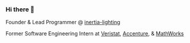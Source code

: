 ### Hi there 👋

Founder & Lead Programmer @ [inertia-lighting](https://inertia.lighting)

Former Software Engineering Intern at [Veristat](https://veristat.com), [Accenture](https://github.com/accenture), & [MathWorks](https://github.com/mathworks)

<!--
**dr4wn/dr4wn** is a ✨ _special_ ✨ repository because its `README.md` (this file) appears on your GitHub profile.

Here are some ideas to get you started:

- 🔭 I’m currently working on ...
- 🌱 I’m currently learning ...
- 👯 I’m looking to collaborate on ...
- 🤔 I’m looking for help with ...
- 💬 Ask me about ...
- 📫 How to reach me: ...
- 😄 Pronouns: ...
- ⚡ Fun fact: ...
-->
